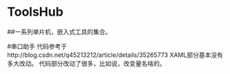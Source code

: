# ToolsHub
##一系列单片机，嵌入式工具的集合。

#串口助手
代码参考于http://blog.csdn.net/q45213212/article/details/35265773
XAML部分基本没有多大改动。
代码部分改动了很多，比如说，改变量名啥的。
